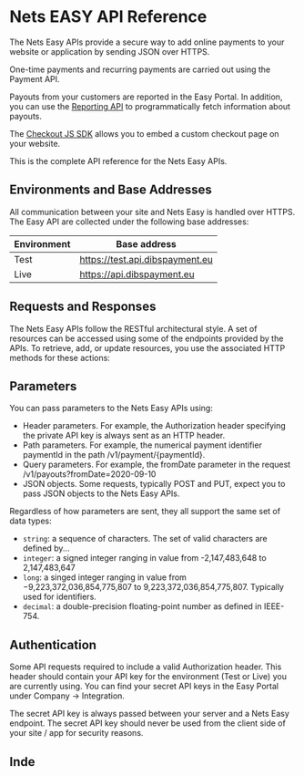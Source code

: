 # Nets EASY API Reference


The Nets Easy APIs provide a secure way to add online payments to your website or application by sending JSON over HTTPS. 

One-time payments and recurring payments are carried out using the Payment API. 

Payouts from your customers are reported in the Easy Portal. In addition, you can use the [Reporting API](reporting-api.md) to programmatically fetch information about payouts.

The [Checkout JS SDK](checkout-js.md) allows you to embed a custom checkout page on your website. 

This is the complete API reference for the Nets Easy APIs.


## Environments and Base Addresses

All communication between your site and Nets Easy is handled over HTTPS. The Easy API are collected under the following base addresses:

| Environment | Base address
|-------------|---------------
| Test        | https://test.api.dibspayment.eu 
| Live        | https://api.dibspayment.eu

## Requests and Responses

The Nets Easy APIs follow the RESTful architectural style. A set of resources can be accessed using some of the endpoints provided by the APIs. To retrieve, add, or update resources, you use the associated HTTP methods for these actions:



## Parameters

You can pass parameters to the Nets Easy APIs using:

- Header parameters. For example, the Authorization header specifying the private API key is always sent as an HTTP header. 
- Path parameters. For example, the numerical payment identifier paymentId in the path /v1/payment/{paymentId}.
- Query parameters. For example, the fromDate parameter in the request /v1/payouts?fromDate=2020-09-10
- JSON objects. Some requests, typically POST and PUT, expect you to pass JSON objects to the Nets Easy APIs. 


Regardless of how parameters are sent, they all support the same set of data types:

- `string`: a sequence of characters. The set of valid characters are defined by... 
- `integer`: a signed integer ranging in value from -2,147,483,648 to 2,147,483,647
- `long`: a singed integer ranging in value from −9,223,372,036,854,775,807 to 9,223,372,036,854,775,807. Typically used for identifiers.
- `decimal`: a double-precision floating-point number as defined in IEEE-754.

## Authentication

Some API requests required to include a valid Authorization header. This header should contain your API key for the environment (Test or Live) you are currently using. You can find your secret API keys in the Easy Portal under Company -> Integration. 

The secret API key is always passed between your server and a Nets Easy endpoint. The secret API key should never be used from the client side of your site / app for security reasons.


## Inde